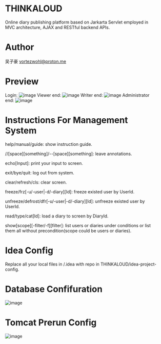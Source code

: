 # THINKALOUD
Online diary publishing platform based on Jarkarta Servlet employed in MVC architecture, AJAX and RESTful backend APIs.

# Author
吴子豪
vortezwohl@proton.me

# Preview
Login:
![image](https://github.com/vortezwohl/THINKALOUD/assets/117743023/d60501e7-3831-4d18-b421-0583085cfdf8)
Viewer end:
![image](https://github.com/vortezwohl/THINKALOUD/assets/117743023/dd75911e-c7c0-484a-aa5d-03c3ec581b2d)
Writer end:
![image](https://github.com/vortezwohl/THINKALOUD/assets/117743023/36c27eea-1b9f-4ee3-9120-d3c19baf5ea2)
Administrator end:
![image](https://github.com/vortezwohl/THINKALOUD/assets/117743023/a83cd206-5653-48e5-bc83-bf45c67f7706)

# Instructions For Management System

  help/manual/guide: show instruction guide.
  
  //[space][something]/--[space][something]: leave annotations.
  
  echo[Input]: print your input to screen.
  
  exit/bye/quit: log out from system.
  
  clear/refresh/cls: clear screen.
  
  freeze/frz[-u/-user|-d/-diary][Id]: freeze existed user by UserId.
  
  unfreeze/defrost/dfr[-u/-user|-d/-diary][Id]: unfreeze existed user by UserId.
  
  read/type/cat[Id]: load a diary to screen by DiaryId.
  
  show[scope][-filter/-f][filter]: list users or diaries under conditions or list them all without precondition(scope could be users or diaries).
  
# Idea Config
Replace all your local files in /.idea with repo in THINKALOUD/idea-project-config.

# Database Confifuration
![image](https://github.com/vortezwohl/THINKALOUD/assets/117743023/c0dbd056-7176-4565-9e81-a9723c62c5ce)

# Tomcat Prerun Config
![image](https://github.com/vortezwohl/THINKALOUD/assets/117743023/71473b94-48a1-45a7-b631-716e666d12b6)


